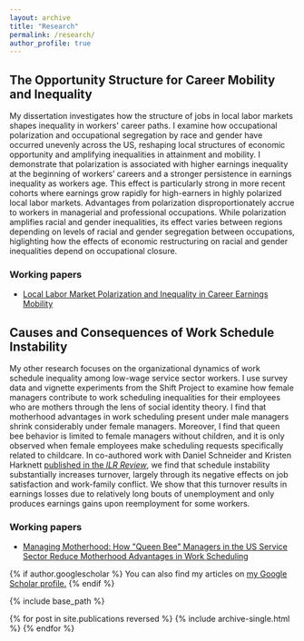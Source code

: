 ```yaml
---
layout: archive
title: "Research"
permalink: /research/
author_profile: true
---
```


## The Opportunity Structure for Career Mobility and Inequality

My dissertation investigates how the structure of jobs in local labor markets shapes inequality in workers' career paths. I examine how occupational polarization and occupational segregation by race and gender have occurred unevenly across the US, reshaping local structures of economic opportunity and amplifying inequalities in attainment and mobility. I demonstrate that polarization is associated with higher earnings inequality at the beginning of workers’ careers and a stronger persistence in earnings inequality as workers age. This effect is particularly strong in more recent cohorts where earnings grow rapidly for high-earners in highly polarized local labor markets. Advantages from polarization disproportionately accrue to workers in managerial and professional occupations. While polarization amplifies racial and gender inequalities, its effect varies between regions depending on levels of racial and gender segregation between occupations, higlighting how the effects of economic restructuring on racial and gender inequalities depend on occupational closure.

### Working papers
* [Local Labor Market Polarization and Inequality in Career Earnings Mobility](http://joshuachoper.github.io/files/localabmkt_pol.pdf)

## Causes and Consequences of Work Schedule Instability

My other research focuses on the organizational dynamics of work schedule inequality among low-wage service sector workers. I use survey data and vignette experiments from the Shift Project to examine how female managers contribute to work scheduling inequalities for their employees who are mothers through the lens of social identity theory. I find that motherhood advantages in work scheduling present under male managers shrink considerably under female managers. Moreover, I find that queen bee behavior is limited to female managers without children, and it is only observed when female employees make scheduling requests specifically related to childcare. In co-authored work with Daniel Schneider and Kristen Harknett [published in the *ILR Review*](https://journals.sagepub.com/doi/abs/10.1177/00197939211048484), we find that schedule instability substantially increases turnover, largely through its negative effects on job satisfaction and work-family conflict. We show that this turnover results in earnings losses due to relatively long bouts of unemployment and only produces earnings gains upon reemployment for some workers.

### Working papers
* [Managing Motherhood: How "Queen Bee" Managers in the US Service Sector Reduce Motherhood Advantages in Work Scheduling](http://joshuachoper.github.io/files/queenbees.pdf)

{% if author.googlescholar %}
  You can also find my articles on <u><a href="{{author.googlescholar}}">my Google Scholar profile</a>.</u>
{% endif %}

{% include base_path %}

{% for post in site.publications reversed %}
  {% include archive-single.html %}
{% endfor %}
